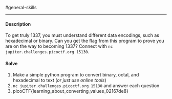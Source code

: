 #general-skills
<hr>

#### Description

To get truly 1337, you must understand different data encodings, such as hexadecimal or binary. Can you get the flag from this program to prove you are on the way to becoming 1337? Connect with `nc jupiter.challenges.picoctf.org 15130`.

#### Solve
1. Make a simple python program to convert binary, octal, and hexadecimal to text (*or just use online tools*)
2. `nc jupiter.challenges.picoctf.org 15130` and answer each question
3. picoCTF{learning_about_converting_values_02167de8} 